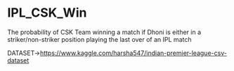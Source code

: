 # IPL_CSK_Win
The probability of CSK Team winning a match if Dhoni is either in a striker/non-striker position playing the last over of an IPL match


DATASET->https://www.kaggle.com/harsha547/indian-premier-league-csv-dataset

